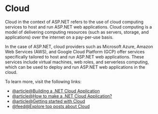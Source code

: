 # Cloud

Cloud in the context of ASP.NET refers to the use of cloud computing services to host and run ASP.NET web applications. Cloud computing is a model of delivering computing resources (such as servers, storage, and applications) over the internet on a pay-per-use basis.

In the case of ASP.NET, cloud providers such as Microsoft Azure, Amazon Web Services (AWS), and Google Cloud Platform (GCP) offer services specifically tailored to host and run ASP.NET web applications. These services include virtual machines, web roles, and serverless computing, which can be used to deploy and run ASP.NET web applications in the cloud.

To learn more, visit the following links:

- [@article@Building a .NET Cloud Application](https://www.c-sharpcorner.com/article/building-the-net-cloud-application/)
- [@article@How to make a .NET Cloud Application?](https://dotnet.microsoft.com/en-us/apps/cloud)
- [@article@Getting started with Cloud](https://aws.amazon.com/free/)
- [@feed@Explore top posts about Cloud](https://app.daily.dev/tags/cloud?ref=roadmapsh)
